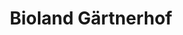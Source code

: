 ---
title: "Bioland Gärtnerhof"
url: /reichenbach-an-der-fils/bioland-gaertnerhof/
shop: Gemüse & Obst
---